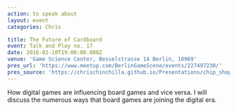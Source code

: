 ```yaml
---
action: to speak about
layout: event
categories: Chris

title: The Future of Cardboard
event: Talk and Play no. 17
date: 2016-02-10T19:00:00.000Z
venue: 'Game Science Center, Besselstrasse 14 Berlin, 10969'
pres_url: 'https://www.meetup.com/BerlinGameScene/events/227497230/'
pres_source: 'https://chrischinchilla.github.io/Presentations/chip_shop/talk_play_17.html#/'
---
```


How digital games are influencing board games and vice versa. I will discuss the numerous ways that board games are joining the digital era.
